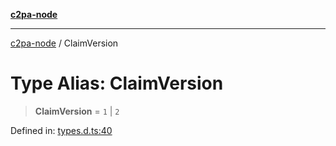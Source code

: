[**c2pa-node**](../README.md)

***

[c2pa-node](../README.md) / ClaimVersion

# Type Alias: ClaimVersion

> **ClaimVersion** = `1` \| `2`

Defined in: [types.d.ts:40](https://github.com/contentauth/c2pa-node-v2/blob/89b34f9846b48a2d62e217587555c0cf0305136a/js-src/types.d.ts#L40)
